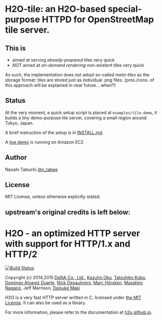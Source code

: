 H2O-tile: an H2O-based special-purpose HTTPD for OpenStreetMap tile server.
===

This is
--
- aimed at serving *already-prepared* tiles very quick
- *NOT* aimed at *on-demand rendering* non-existent tiles very quick

As such, the implementation does not adopt so-called *meta-tiles* as the storage format:
tiles are stored just as individual .png files.
(pros./cons. of this approach will be explained in near future... when?)

Status
--
At the very moment, a quick setup script is placed at `examples/tile-demo`, 
it builds a tiny demo-purpose tile server, covering a small region around Tokyo, Japan.

A brief instruction of the setup is in [INSTALL.md](INSTALL.md).

A [live demo](http://h2o-tile-demo.ddns.net:8080/) is running on Amazon EC2


Author
--
Naoshi Tabuchi [@n_tabee](https://twitter.com/n_tabee)

License
--
MIT License, unless otherwise explicitly stated.

upstream's original credits is left below:
--

H2O - an optimized HTTP server with support for HTTP/1.x and HTTP/2
===

[![Build Status](https://travis-ci.org/h2o/h2o.svg?branch=master)](https://travis-ci.org/h2o/h2o)

Copyright (c) 2014,2015 [DeNA Co., Ltd.](http://dena.com/), [Kazuho Oku](https://github.com/kazuho/), [Tatsuhiko Kubo](https://github.com/cubicdaiya/), [Domingo Alvarez Duarte](https://github.com/mingodad/), [Nick Desaulniers](https://github.com/nickdesaulniers/), [Marc Hörsken](https://github.com/mback2k), [Masahiro Nagano](https://github.com/kazeburo/), Jeff Marrison, [Daisuke Maki](https://github.com/lestrrat/)

H2O is a very fast HTTP server written in C, licensed under [the MIT License](http://opensource.org/licenses/MIT).  It can also be used as a library.

For more information, please refer to the documentation at [h2o.github.io](http://h2o.github.io).
